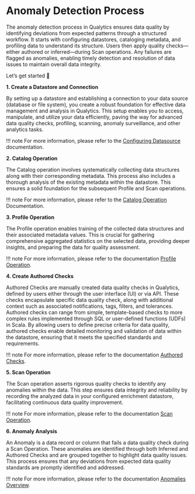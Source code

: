 # Anomaly Detection Process

The anomaly detection process in Qualytics ensures data quality by identifying deviations from expected patterns through a structured workflow. It starts with configuring datastores, cataloging metadata, and profiling data to understand its structure. Users then apply quality checks—either authored or inferred—during Scan operations. Any failures are flagged as anomalies, enabling timely detection and resolution of data issues to maintain overall data integrity.

Let’s get started 🚀

**1. Create a Datastore and Connection**

By setting up a datastore and establishing a connection to your data source (database or file system), you create a robust foundation for effective data management and analysis in Qualytics. This setup enables you to access, manipulate, and utilize your data efficiently, paving the way for advanced data quality checks, profiling, scanning, anomaly surveillance, and other analytics tasks.

!!! note 
    For more information, please refer to the [Configuring Datasource](../add-datastores/overview-of-a-datastore.md#configuring-data-source) documentation.

**2. Catalog Operation**

The Catalog operation involves systematically collecting data structures along with their corresponding metadata. This process also includes a thorough analysis of the existing metadata within the datastore. This ensures a solid foundation for the subsequent Profile and Scan operations.

!!! note 
    For more information, please refer to the [Catalog Operation](../source-datastore/catalog.md) Documentation.

**3. Profile Operation**

The Profile operation enables training of the collected data structures and their associated metadata values. This is crucial for gathering comprehensive aggregated statistics on the selected data, providing deeper insights, and preparing the data for quality assessment.

!!! note 
    For more information, please refer to the documentation [Profile Operation](../source-datastore/profile.md).

**4. Create Authored Checks**

Authored Checks are manually created data quality checks in Qualytics, defined by users either through the user interface (UI) or via API. These checks encapsulate specific data quality check, along with additional context such as associated notifications, tags, filters, and tolerances.  
Authored checks can range from simple, template-based checks to more complex rules implemented through SQL or user-defined functions (UDFs) in Scala. By allowing users to define precise criteria for data quality, authored checks enable detailed monitoring and validation of data within the datastore, ensuring that it meets the specified standards and requirements.

!!! note
    For more information, please refer to the documentation [Authored Checks](../checks/authored-check.md). 

**5. Scan Operation**

The Scan operation asserts rigorous quality checks to identify any anomalies within the data. This step ensures data integrity and reliability by recording the analyzed data in your configured enrichment datastore, facilitating continuous data quality improvement.

!!! note 
    For more information, please refer to the documentation [Scan Operation](../source-datastore/scan.md). 

**6. Anomaly Analysis**

An Anomaly is a data record or column that fails a data quality check during a Scan Operation. These anomalies are identified through both Inferred and Authored Checks and are grouped together to highlight data quality issues. This process ensures that any deviations from expected data quality standards are promptly identified and addressed.

!!! note 
    For more information, please refer to the documentation [Anomalies Overview](anomalies.md).